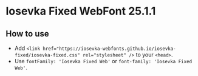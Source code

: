 # Iosevka Fixed WebFont 25.1.1

## How to use

- Add `<link href="https://iosevka-webfonts.github.io/iosevka-fixed/iosevka-fixed.css" rel="stylesheet" />` to your `<head>`.
- Use `fontFamily: 'Iosevka Fixed Web'` or `font-family: 'Iosevka Fixed Web'`.
